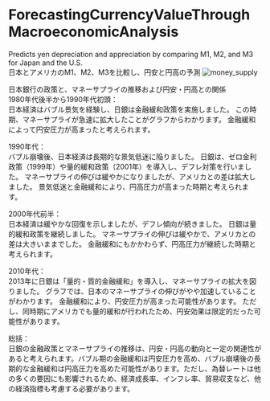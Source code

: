 # ForecastingCurrencyValueThroughMacroeconomicAnalysis

Predicts yen depreciation and appreciation by comparing M1, M2, and M3 for Japan and the U.S.<br>
日本とアメリカのM1、M2、M3を比較し、円安と円高の予測
![money_supply](https://github.com/NagoyaKensuke/ForecastingCurrencyValueThroughMacroeconomicAnalysis/assets/46418599/ea5babc0-967f-4616-befb-546778823beb)

日本銀行の政策と、マネーサプライの推移および円安・円高との関係<br>
1980年代後半から1990年代初頭：<br>
  日本経済はバブル景気を経験し、日銀は金融緩和政策を実施しました。
  この時期、マネーサプライが急速に拡大したことがグラフからわかります。
  金融緩和によって円安圧力が高まったと考えられます。

1990年代：<br>
  バブル崩壊後、日本経済は長期的な景気低迷に陥りました。
  日銀は、ゼロ金利政策（1999年）や量的緩和政策（2001年）を導入し、デフレ対策を行いました。
  マネーサプライの伸びは緩やかになりましたが、アメリカとの差は拡大しました。
  景気低迷と金融緩和により、円高圧力が高まった時期と考えられます。

2000年代前半：<br>
  日本経済は緩やかな回復を示しましたが、デフレ傾向が続きました。
  日銀は量的緩和政策を継続しました。
  マネーサプライの伸びは緩やかで、アメリカとの差は大きいままでした。
  金融緩和にもかかわらず、円高圧力が継続した時期と考えられます。

2010年代：<br>
  2013年に日銀は「量的・質的金融緩和」を導入し、マネーサプライの拡大を図りました。
  グラフでは、日本のマネーサプライの伸びがやや加速していることがわかります。
  金融緩和により、円安圧力が高まった可能性があります。
  ただし、同時期にアメリカでも量的緩和が行われたため、円安効果は限定的だった可能性があります。

総括：<br>
日銀の金融政策とマネーサプライの推移は、円安・円高の動向と一定の関連性があると考えられます。バブル期の金融緩和は円安圧力を高め、バブル崩壊後の長期的な金融緩和は円高圧力を高めた可能性があります。ただし、為替レートは他の多くの要因にも影響されるため、経済成長率、インフレ率、貿易収支など、他の経済指標も考慮する必要があります。
